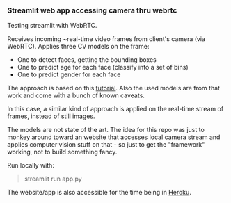 ### Streamlit web app accessing camera thru webrtc

Testing streamlit with WebRTC.

Receives incoming ~real-time video frames from client's camera (via WebRTC). Applies three CV models on the frame:
 - One to detect faces, getting the bounding boxes
 - One to predict age for each face (classify into a set of bins)
 - One to predict gender for each face

The approach is based on this [tutorial](https://learnopencv.com/age-gender-classification-using-opencv-deep-learning-c-python/). Also the used models are from that work and come with a bunch of known caveats.

In this case, a similar kind of approach is applied on the real-time stream of frames, instead of still images.

The models are not state of the art. The idea for this repo was just to monkey around toward an website that accesses local camera stream and applies computer vision stuff on that - so just to get the "framework" working, not to build something fancy.

Run locally with: 
> streamlit run app.py

The website/app is also accessible for the time being in [Heroku](https://age-and-gender.herokuapp.com/).
